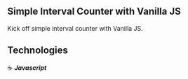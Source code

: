 ## Simple Interval Counter with Vanilla JS

Kick off simple interval counter with Vanilla JS.

## Technologies

:coffee: **_Javascript_**
